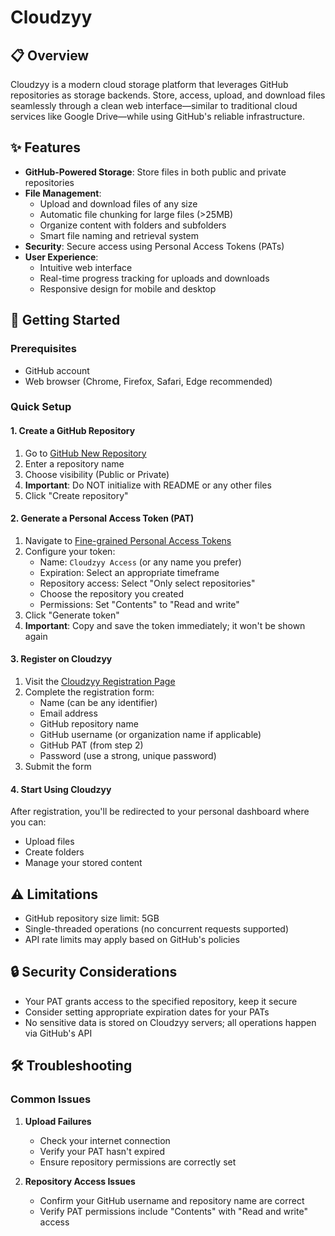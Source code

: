 # Cloudzyy

## 📋 Overview

Cloudzyy is a modern cloud storage platform that leverages GitHub repositories as storage backends. Store, access, upload, and download files seamlessly through a clean web interface—similar to traditional cloud services like Google Drive—while using GitHub's reliable infrastructure.

## ✨ Features

- **GitHub-Powered Storage**: Store files in both public and private repositories
- **File Management**:
  - Upload and download files of any size
  - Automatic file chunking for large files (>25MB)
  - Organize content with folders and subfolders
  - Smart file naming and retrieval system
- **Security**: Secure access using Personal Access Tokens (PATs)
- **User Experience**:
  - Intuitive web interface
  - Real-time progress tracking for uploads and downloads
  - Responsive design for mobile and desktop

## 🚀 Getting Started

### Prerequisites

- GitHub account
- Web browser (Chrome, Firefox, Safari, Edge recommended)

### Quick Setup

#### 1. Create a GitHub Repository

1. Go to [GitHub New Repository](https://github.com/new)
2. Enter a repository name
3. Choose visibility (Public or Private)
4. **Important**: Do NOT initialize with README or any other files
5. Click "Create repository"

#### 2. Generate a Personal Access Token (PAT)

1. Navigate to [Fine-grained Personal Access Tokens](https://github.com/settings/personal-access-tokens/new)
2. Configure your token:
   - Name: `Cloudzyy Access` (or any name you prefer)
   - Expiration: Select an appropriate timeframe
   - Repository access: Select "Only select repositories"
   - Choose the repository you created
   - Permissions: Set "Contents" to "Read and write"
3. Click "Generate token"
4. **Important**: Copy and save the token immediately; it won't be shown again

#### 3. Register on Cloudzyy

1. Visit the [Cloudzyy Registration Page](https://cloudzyy.web.app/register)
2. Complete the registration form:
   - Name (can be any identifier)
   - Email address
   - GitHub repository name
   - GitHub username (or organization name if applicable)
   - GitHub PAT (from step 2)
   - Password (use a strong, unique password)
3. Submit the form

#### 4. Start Using Cloudzyy

After registration, you'll be redirected to your personal dashboard where you can:

- Upload files
- Create folders
- Manage your stored content

## ⚠️ Limitations

- GitHub repository size limit: 5GB
- Single-threaded operations (no concurrent requests supported)
- API rate limits may apply based on GitHub's policies

## 🔒 Security Considerations

- Your PAT grants access to the specified repository, keep it secure
- Consider setting appropriate expiration dates for your PATs
- No sensitive data is stored on Cloudzyy servers; all operations happen via GitHub's API

## 🛠️ Troubleshooting

### Common Issues

1. **Upload Failures**

   - Check your internet connection
   - Verify your PAT hasn't expired
   - Ensure repository permissions are correctly set

2. **Repository Access Issues**
   - Confirm your GitHub username and repository name are correct
   - Verify PAT permissions include "Contents" with "Read and write" access
